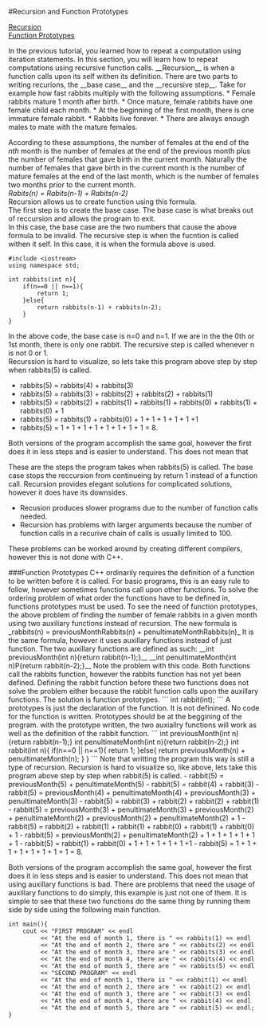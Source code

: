 #Recursion and Function Prototypes

[Recursion](#Recursion)   
[Function Prototypes](#Prototype)   


<a name="Recursion"/>
In the previous tutorial, you learned how to repeat a computation using iteration statements. In this section, you will learn how to repeat computations using recursive function calls.   
__Recursion__ is when a function calls upon its self withen its definition.   
There are two parts to writing recurions, the __base case__ and the __recursive step__.   
Take for example how fast rabbits multiply with the following assumptions. 
*	Female rabbits mature 1 month after birth.
*	Once mature, female rabbits have one female child each month.
*	At the beginning of the first month, there is one immature female rabbit.
*	Rabbits live forever.
*	There are always enough males to mate with the mature females.   

According to these assumptions, the number of females at the end of the _nth_ month is the number of females at the end of the previous month plus the number of females that gave birth in the current month.  Naturally the number of females that gave birth in the current month is the number of mature females at the end of the last month, which is the number of females two months prior to the current month.   
_Rabits(n) = Rabits(n-1) + Rabits(n-2)_   
Recursion allows us to create function using this formula.   
The first step is to create the base case. The base case is what breaks out of reccursion and allows the program to exit.   
In this case, the base case are the two numbers that cause the above formula to be invalid. 
The recursive step is when the fucntion is called withen it self. In this case, it is when the formula above is used. 
```
#include <iostream>
using namespace std;

int rabbits(int n){
	if(n==0 || n==1){
		return 1;
	}else{
		return rabbits(n-1) + rabbits(n-2);
	}
}
```
In the above code, the base case is n=0 and n=1. If we are in the the 0th or 1st month, there is only one rabbit. The recursive step is called whenever n is not 0 or 1.   
Recurssion is hard to visualize, so lets take this program above step by step when rabbits(5) is called. 
- rabbits(5) = rabbits(4) + rabbits(3)
- rabbits(5) = rabbits(3) + rabbits(2) + rabbits(2) + rabbits(1)
- rabbits(5) = rabbits(2) + rabbits(1) + rabbits(1) + rabbits(0) + rabbits(1) + rabbits(0) + 1
- rabbits(5) = rabbits(1) + rabbits(0) + 1 + 1 + 1 + 1 + 1 +1
- rabbits(5) = 1 + 1 + 1 + 1 + 1 + 1 + 1 + 1 = 8.

Both versions of the program accomplish the same goal, however the first does it in less steps and is easier to understand. This does not mean that 

These are the steps the program takes when rabbits(5) is called. The base case stops the reccursion from continueing by return 1 instead of a function call. 
Recursion provides elegant solutions for complicated solutions, however it does have its downsides. 
- Recusion produces slower programs due to the number of function calls needed. 
- Recursion has problems with larger arguments because the number of function calls in a recurive chain of calls is usually limited to 100. 

These problems can be worked around by creating different compilers, however this is not done with C++.

<a name="Prototypes"/>
###Function Prototypes
C++ ordinarily requires the definition of a function to be written before it is called. For basic programs, this is an easy rule to follow, however sometimes functions call upon other functions.   
To solve the ordering problem of what order the functions have to be defined in, functions prototypes must be used.   
To see the need of function prototypes, the above problem of finding the number of female rabbits in a given month using two auxiliary functions instead of recursion.   
The new formula is    
_rabbits(n) = previousMonthRabbits(n) + penultimateMonthRabbits(n)_   
It is the same formula, however it uses auxillary functions instead of just function. 
The two auxillary functions are defined as such:
__int previousMonth(int n){return rabbit(n-1);}__   
__int penultimateMonth(int n)P{return rabbit(n-2);}__   
Note the problem with this code. Both functions call the rabbits function, however the rabbits function has not yet been defined. Defining the rabbit function before these two functions does not solve the problem either because the rabbit function calls upon the auxillary functions. The solution is function prototypes. 
```
int rabbit(int);
```
A prototypes is just the declaration of the function. It is not definined. No code for the function is written. Prototypes should be at the beggining of the program. 
with the prototype written, the two auxiallry functions will work as well as the definition of the rabbit function. 
```
int previousMonth(int n){return rabbit(n-1);}
int penultimateMonth(int n){return rabbit(n-2);}
int rabbit(int n){
	if(n==0 || n==1){
		return 1;
	}else{
		return previousMonth(n) + penultimateMonth(n);
	}
}
```
Note that writting the program this way is still a type of recursion. Recursion is hard to visualize so, like above, lets take this program above step by step when rabbit(5) is called. 
- rabbit(5) = previousMonth(5) + penultimateMonth(5)
- rabbit(5) = rabbit(4) + rabbit(3)
- rabbit(5) = previousMonth(4) + penultimateMonth(4) + previousMonth(3) + penultimateMonth(3)
- rabbit(5) = rabbit(3) + rabbit(2) + rabbit(2) + rabbit(1)
- rabbit(5) = previousMonth(3) + penultimateMonth(3) + previousMonth(2) + penultimateMonth(2) + previousMonth(2) + penultimateMonth(2) + 1
- rabbit(5) = rabbit(2) + rabbit(1) + rabbit(1) + rabbit(0) + rabbit(1) + rabbit(0) + 1
- rabbit(5) = previousMonth(2) + penultimateMonth(2) + 1 + 1 + 1 + 1 + 1 + 1
- rabbit(5) = rabbit(1) + rabbit(0) + 1 + 1 + 1 + 1 + 1 +1
- rabbit(5) = 1 + 1 + 1 + 1 + 1 + 1 + 1 + 1 = 8.

Both versions of the program accomplish the same goal, however the first does it in less steps and is easier to understand. This does not mean that using auxillary functions is bad. There are problems that need the usage of auxillary functions to do simply, this example is just not one of them. 
It is simple to see that these two functions do the same thing by running them side by side using the following main function. 
```
int main(){
	cout << "FIRST PROGRAM" << endl
		 << "At the end of month 1, there is " << rabbits(1) << endl
		 << "At the end of month 2, there are " << rabbits(2) << endl
		 << "At the end of month 3, there are " << rabbits(3) << endl
		 << "At the end of month 4, there are " << rabbits(4) << endl
		 << "At the end of month 5, there are " << rabbits(5) << endl
		 << "SECOND PROGRAM" << endl 
		 << "At the end of month 1, there is " << rabbit(1) << endl
		 << "At the end of month 2, there are " << rabbit(2) << endl
		 << "At the end of month 3, there are " << rabbit(3) << endl
		 << "At the end of month 4, there are " << rabbit(4) << endl
		 << "At the end of month 5, there are " << rabbit(5) << endl;
}	 
```
